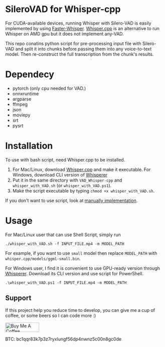 # SileroVAD for Whisper-cpp

For CUDA-available devices, running Whisper with Silero-VAD is easily implemented by using [Faster-Whisper](https://github.com/guillaumekln/faster-whisper). [Whisper.cpp](https://github.com/ggerganov/whisper.cpp) is an alternative to run Whisper on AMD gpu but it does not implement any-VAD. 

This repo conatins python script for pre-processing input file with Silero-VAD and split it into chunks before passing them into any voice-to-text model. Then re-construct the full transcription from the chunk's results.  

# Dependecy
- pytorch (only cpu needed for VAD.)
- onnxruntime
- argparse
- ffmpeg
- json
- moviepy
- srt
- pysrt

# Installation
To use with bash script, need Whisper.cpp to be installed.
1) For Mac/Linux, download [Whisper.cpp](https://github.com/ggerganov/whisper.cpp) and make it executable. For Windows, download CLI version of [Whisperer](https://github.com/tigros/Whisperer)
2) Put it in the same directory with `VAD_Whisper-cpp` and `whisper_with_VAD.sh` (or `whisper_with_VAD.ps1`).
3) Make the script executable by typing `chmod +x whisper_with_VAD.sh`.

If you don't want to use script, look at [manually implementation](https://github.com/JRWSP/SileroVAD_for_Whisper-cpp/tree/main/VAD_Whisper-cpp).

# Usage
 For Mac/Linux user that can use Shell Script, simply run
   ```
./whisper_with_VAD.sh -f INPUT_FILE.mp4 -m MODEL_PATH
   ```
For example, if you want to use `small` model then replace `MODEL_PATH` with `whisper.cpp/models/ggml-small.bin`.

 For Windows user, I find it is convenient to use GPU-ready version through [Whisperer](https://github.com/tigros/Whisperer). Download its CLI version and use script for PowerShell.
 ```
.\whisper_with_VAD.ps1 -f INPUT_FILE.mp4 -m MODEL_PATH
 ```
## Support
If this project help you reduce time to develop, you can give me a cup of coffee, or some beers so I can code more :)

<a href="https://www.buymeacoffee.com/jrwsp" target="_blank"><img src="https://cdn.buymeacoffee.com/buttons/v2/default-yellow.png" alt="Buy Me A Coffee" style="height: 30px !important;width: 108px !important;" ></a>

BTC: bc1qqr83k7p3z7ryxlungf56dp4nwnz5c00n8gc0de
